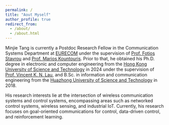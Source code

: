 ```yaml
---
permalink: /
title: "Aout Myself"
author_profile: true
redirect_from: 
  - /about/
  - /about.html
---
```



Minjie Tang is currently a Postdoc Research Fellow in the Communication Systems Department at [EURECOM](https://www.eurecom.fr/) under the supervision of [Prof. Fotios Stavrou](http://photios-stavrou.com/) and [Prof. Marios Kountouris](https://scholar.google.co.in/citations?user=QG9iXtUAAAAJ&hl=en). Prior to that, he obtained his Ph.D. degree in electronic and computer engineering from the [Hong Kong University of Science and Technology](https://hkust.edu.hk/) in 2024 under the supervision of [Prof. Vincent K. N. Lau](https://eeknlau.home.ece.ust.hk/HKUST-Office-HomePage/HKUST_Home.html), and B.Sc. in information and communication engineering from the [Huazhong University of Science and Technology](https://hust.edu.cn/) in 2018. 

His research interests lie at the intersection of wireless communication systems and control systems, encompassing areas such as networked control systems, wireless sensing, and industrial IoT. Currently, his research focuses on goal-oriented communications for control, data-driven control, and reinforcement learning.
